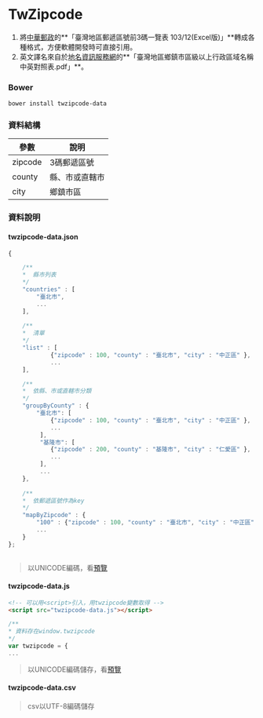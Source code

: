 # TwZipcode
1. 將[中華郵政](www.post.gov.tw)的**「臺灣地區郵遞區號前3碼一覽表 103/12(Excel版)」**轉成各種格式，方便軟體開發時可直接引用。
2. 英文譯名來自於[地名資訊服務網](gn.moi.gov.tw)的**「臺灣地區鄉鎮市區級以上行政區域名稱中英對照表.pdf」**。

### Bower
```sh
bower install twzipcode-data
```

### 資料結構
| 參數    | 說明           |
|---------|----------------|
| zipcode | 3碼郵遞區號    |
| county  | 縣、市或直轄市 |
| city    | 鄉鎮市區       |

### 資料說明

#### twzipcode-data.json
```javascript
{

    /**
    *  縣市列表  
    */
    "countries" : [
        "臺北市", 
        ...
    ],
    
    /**
    *  清單
    */
    "list" : [
            {"zipcode" : 100, "county" : "臺北市", "city" : "中正區" },
            ...
    ],

    /**
    *  依縣、市或直轄市分類
    */
    "groupByCounty" : {
        "臺北市": [
            {"zipcode" : 100, "county" : "臺北市", "city" : "中正區" },
            ...
         ],
         "基隆市": [
         	{"zipcode" : 200, "county" : "基隆市", "city" : "仁愛區" },
            ...
         ],
         ...
    },
    
    /**
    *  依郵遞區號作為key
    */
    "mapByZipcode" : {
        "100" : {"zipcode" : 100, "county" : "臺北市", "city" : "中正區" },
        ...
    }
};
        
```
> 以UNICODE編碼，看[預覽](http://yyc1217.github.io/twzipcode-data/twzipcode-data.js.demo.html)

#### twzipcode-data.js
```html
<!-- 可以用<script>引入，用twzipcode變數取得 -->
<script src="twzipcode-data.js"></script>
```

```javascript
/**
* 資料存在window.twzipcode
*/
var twzipcode = {
...
```
> 以UNICODE編碼儲存，看[預覽](http://yyc1217.github.io/twzipcode-data/twzipcode-data.js.demo.html)

#### twzipcode-data.csv
> csv以UTF-8編碼儲存
